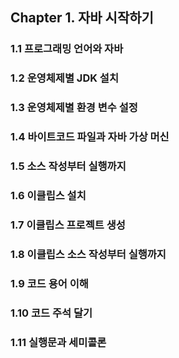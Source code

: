 ## Chapter 1. 자바 시작하기

### 1.1 프로그래밍 언어와 자바
### 1.2 운영체제별 JDK 설치
### 1.3 운영체제별 환경 변수 설정
### 1.4 바이트코드 파일과 자바 가상 머신
### 1.5 소스 작성부터 실행까지
### 1.6 이클립스 설치
### 1.7 이클립스 프로젝트 생성
### 1.8 이클립스 소스 작성부터 실행까지
### 1.9 코드 용어 이해
### 1.10 코드 주석 달기
### 1.11 실행문과 세미콜론